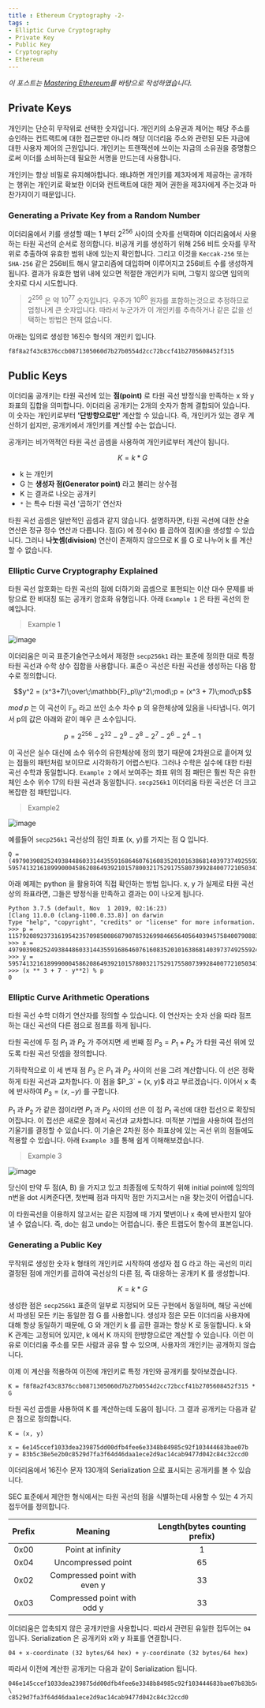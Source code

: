 ```yaml
---
title : Ethereum Cryptography -2-
tags :
- Elliptic Curve Cryptography
- Private Key
- Public Key
- Cryptography
- Ethereum
---
```


*이 포스트는 [Mastering Ethereum](https://github.com/ethereumbook/ethereumbook)를 바탕으로 작성하였습니다.*

## Private Keys

개인키는 단순히 무작위로 선택한 숫자입니다. 개인키의 소유권과 제어는 해당 주소를 승인하는 컨트랙트에 대한 접근뿐만 아니라 해당 이더리움 주소와 관련된 모든 자금에 대한 사용자 제어의 근원입니다. 개인키는 트랜잭션에 쓰이는 자금의 소유권을 증명함으로써 이더를 소비하는데 필요한 서명을 만드는데 사용합니다.

개인키는 항상 비밀로 유지해야합니다. 왜냐하면 개인키를 제3자에게 제공하는 공개하는 행위는 개인키로 확보한 이더와 컨트랙트에 대한 제어 권한을 제3자에게 주는것과 마찬가지이기 때문입니다.

### Generating a Private Key from a Random Number

이더리움에서 키를 생성할 때는 $1$ 부터 $2^{256}$ 사이의 숫자를 선택하며 이더리움에서 사용하는 타원 곡선의 순서로 정의합니다. 비공개 키를 생성하기 위해 256 비트 숫자를 무작위로 추출하여 유효한 범위 내에 있는지 확인합니다. 그리고 이것을 `Keccak-256` 또는 `SHA-256` 같은 256비트 해시 알고리즘에 대입하며 이루어지고 256비트 수를 생성하게 됩니다. 결과가 유효한 범위 내에 있으면 적절한 개인키가 되며, 그렇지 않으면 임의의 숫자로 다시 시도합니다.

> $2^{256}$ 은 약 $10^{77}$ 숫자입니다. 우주가 $10^{80}$ 원자를 포함하는것으로 추정하므로 엄청나게 큰 숫자입니다. 따라서 누군가가 이 개인키를 추측하거나 같은 값을 선택하는 방법은 현재 없습니다.

아래는 임의로 생성한 16진수 형식의 개인키 입니다.

```
f8f8a2f43c8376ccb0871305060d7b27b0554d2cc72bccf41b2705608452f315
```

## Public Keys

이더리움 공개키는 타원 곡선에 있는 **점(point)** 로 타원 곡선 방정식을 만족하는 x 와 y 좌표의 집합을 의미합니다. 이더리움 공개키는 2개의 숫자가 함께 결합되어 있습니다. 이 숫자는 개인키로부터 **'단방향으로만'** 계산할 수 있습니다. 즉, 개인키가 있는 경우 계산하기 쉽지만, 공개키에서 개인키를 계산할 수는 없습니다.

공개키는 비가역적인 타원 곡선 곱셈을 사용하여 개인키로부터 계산이 됩니다. 

$$K = k * G$$

- k 는 개인키 
- G 는 **생성자 점(Generator point)** 라고 불리는 상수점 
- K 는 결과로 나오는 공개키
- `*` 는 특수 타원 곡선 '곱하기' 연산자 

타원 곡선 곱셈은 일반적인 곱셈과 같지 않습니다. 설명하자면, 타원 곡선에 대한 산술 연산은 정규 정수 연산과 다릅니다. 점(G) 에 정수(k) 를 곱하여 점(K)을 생성할 수 있습니다. 그러나 **나눗셈(division)** 연산이 존재하지 않으므로 K 를 G 로 나누어 k 를 계산할 수 없습니다.

### Elliptic Curve Cryptography Explained

타원 곡선 암호화는 타원 곡선의 점에 더하기와 곱셈으로 표현되는 이산 대수 문제를 바탕으로 한 비대칭 또는 공개키 암호화 유형입니다. 아래 `Example 1` 은 타원 곡선의 한 예입니다.

> Example 1

![image](https://user-images.githubusercontent.com/44635266/70844926-d91c0100-1e8b-11ea-838a-cd78bb8b7c58.png)

이더리움은 미국 표준기술연구소에서 제정한 `secp256k1` 라는 표준에 정의한 대로 특정 타원 곡선과 수학 상수 집합을 사용합니다. 표준ㅇ 곡선은 타원 곡선을 생성하는 다음 함수로 정의합니다.

$$y^2 = (x^3+7)\;over\;\mathbb{F}_p\\y^2\;mod\;p = (x^3 + 7)\;mod\;p$$

$mod\;p$ 는 이 곡선이 $\mathbb{F_p}$ 라고 쓰인 소수 차수 p 의 유한체상에 있음을 나타냅니다. 여기서 p의 값은 아래와 같이 매우 큰 소수입니다.

$$p = 2^{256} - 2^{32} - 2^9 - 2^8 - 2^7 - 2^6 - 2^4 - 1$$

이 곡선은 실수 대신에 소수 위수의 유한체상에 정의 했기 때문에 2차원으로 흩어져 있는 점들의 패턴처럼 보이므로 시각화하기 어렵스빈다. 그러나 수학은 실수에 대한 타원 곡선 수학과 동일합니다.  `Example 2` 에서 보여주는 좌표 위의 점 패턴은 훨씬 작은 유한체인 소수 위수 17의 타원 곡선과 동일합니다. `secp256k1` 이더리움 타원 곡선은 더 크고 복잡한 점 패턴입니다.

> Example2 

![image](https://user-images.githubusercontent.com/44635266/70844927-d9b49780-1e8b-11ea-8821-91d2be303ddd.png)

예를들어 `secp256k1` 곡선상의 점인 좌표 (x, y)를 가지는 점 Q 입니다.

```
Q =
(49790390825249384486033144355916864607616083520101638681403973749255924539515,
59574132161899900045862086493921015780032175291755807399284007721050341297360)
```

아래 예제는 python 을 활용하여 직접 확인하는 방법 입니다. x, y 가 실제로 타원 곡선상의 좌표라면, 그들은 방정식을 만족하고 결과는 0이 나오게 됩니다.

```shell
Python 3.7.5 (default, Nov  1 2019, 02:16:23)
[Clang 11.0.0 (clang-1100.0.33.8)] on darwin
Type "help", "copyright", "credits" or "license" for more information.
>>> p = 115792089237316195423570985008687907853269984665640564039457584007908834671663
>>> x = 49790390825249384486033144355916864607616083520101638681403973749255924539515
>>> y = 59574132161899900045862086493921015780032175291755807399284007721050341297360
>>> (x ** 3 + 7 - y**2) % p
0
```

### Elliptic Curve Arithmetic Operations

타원 곡선 수학 더하기 연산자를 정의할 수 있습니다. 이 연산자는 숫자 선을 따라 점프하는 대신 곡선의 다른 점으로 점프를 하게 됩니다.

타원 곡선에 두 점 $P_1$ 과 $P_2$ 가 주어지면 세 번째 점 $P_3 = P_1 + P_2$ 가 타원 곡선 위에 있도록 타원 곡선 덧셈을 정의합니다.

기하학적으로 이 세 번재 점 $P_3$ 은 $P_1$ 과 $P_2$ 사이의 선을 그려 계산합니다. 이 선은 정확하게 타원 곡선과 교차합니다. 이 점을 $P_3` = (x, y)$ 라고 부르겠습니다. 이어서 x 축에 반사하여 $P_3 = (x, -y)$ 를 구합니다.

$P_1$ 과 $P_2$ 가 같은 점이라면 $P_1$ 과 $P_2$ 사이의 선은 이 점 $P_1$ 곡선에 대한 접선으로 확장되어집니다. 이 접선은 새로운 점에서 곡선과 교차합니다. 미적분 기법을 사용하여 접선의 기울기를 결정할 수 있습니다. 이 기술은 2차원 정수 좌표상에 있는 곡선 위의 점들에도 적용할 수 있습니다. 아래 `Example 3`를 통해 쉽게 이해해보겠습니다.

> Example 3

![image](https://user-images.githubusercontent.com/44635266/70890343-2a60f780-2028-11ea-868d-e4c5af6e98fc.gif)


당신이 만약 두 점(A, B) 을 가지고 있고 최종점에 도착하기 위해 initial point에 임의의 n번을 dot 시켜준다면, 첫번째 점과 마지막 점만 가지고서는 n을 찾는것이 어렵습니다.

이 타원곡선을 이용하지 않고서는 같은 지점에 때 가지 몇번이나 x 축에 반사한지 알아낼 수 없습니다. 즉, do는 쉽고 undo는 어렵습니다. 좋은 트랩도어 함수의 표본입니다.

### Generating a Public Key

무작위로 생성한 숫자 k 형태의 개인키로 시작하여 생성자 점 G 라고 하는 곡선의 미리 결정된 점에 개인키를 곱하여 곡선상의 다른 점, 즉 대응하는 공개키 K 를 생성합니다.

$$K = k * G$$

생성한 점은 `secp256k1` 표준의 일부로 지정되어 모든 구현에서 동일하며, 해당 곡선에서 파생된 모든 키는 동일한 점 G 를 사용합니다. 생성자 점은 모든 이더리움 사용자에 대해 항상 동일하기 때문에, G 와 개인키 k 를 곱한 결과는 항상 K 로 동일합니다. k 와 K 관계는 고정되어 있지만, k 에서 K 까지의 한방향으로만 계산할 수 있습니다. 이런 이유로 이더리움 주소를 모든 사람과 공유 할 수 있으며, 사용자의 개인키는 공개하지 않습니다.

이제 이 계산을 적용하여 이전에 개인키로 특정 개인와 공개키를 찾아보겠습니다.

```
K = f8f8a2f43c8376ccb0871305060d7b27b0554d2cc72bccf41b2705608452f315 * G
```

타원 곡선 곱셈을 사용하여 K 를 계산하는데 도움이 됩니다. 그 결과 공개키는 다음과 같은 점으로 정의합니다.

```
K = (x, y)
```

```
x = 6e145ccef1033dea239875dd00dfb4fee6e3348b84985c92f103444683bae07b
y = 83b5c38e5e2b0c8529d7fa3f64d46daa1ece2d9ac14cab9477d042c84c32ccd0
```

이더리움에서 16진수 문자 130개의 Serialization 으로 표시되는 공개키를 볼 수 있습니다.

SEC 표준에서 제안한 형식에서는 타원 곡선의 점을 식별하는데 사용할 수 있는 4 가지  접두어를 정의합니다.

|Prefix|Meaning|Length(bytes counting prefix)|
|:--:|:--:|:--:|
|0x00|Point at infinity|1|
|0x04|Uncompressed point|65|
|0x02|Compressed point with even y|33|
|0x03|Compressed point with odd y|33|

이더리움은 압축되지 않은 공개키만을 사용합니다. 따라서 관련된 유일한 접두어는 `04` 입니다. Serialization 은 공개키와 x와 y 좌표를 연결합니다.

```
04 + x-coordinate (32 bytes/64 hex) + y-coordinate (32 bytes/64 hex)
```

따라서 이전에 계산한 공개키는 다음과 같이 Serialization 됩니다.

```
046e145ccef1033dea239875dd00dfb4fee6e3348b84985c92f103444683bae07b83b5c38e5e2b0 \
c8529d7fa3f64d46daa1ece2d9ac14cab9477d042c84c32ccd0
```

